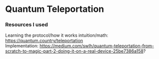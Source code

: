 # Quantum Teleportation  


### Resources I used
Learning the protocol/how it works intuition/math: https://quantum.country/teleportation  
Implementation: https://medium.com/swlh/quantum-teleportation-from-scratch-to-magic-part-2-doing-it-on-a-real-device-25be7386a158?
